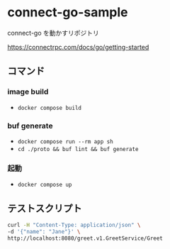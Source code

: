 # connect-go-sample

connect-go を動かすリポジトリ

https://connectrpc.com/docs/go/getting-started

## コマンド

### image build

- `docker compose build`

### buf generate

- `docker compose run --rm app sh`
- `cd ./proto && buf lint && buf generate`

### 起動

- `docker compose up`

## テストスクリプト

```sh
curl -H "Content-Type: application/json" \
-d '{"name": "Jane"}' \
http://localhost:8080/greet.v1.GreetService/Greet
```